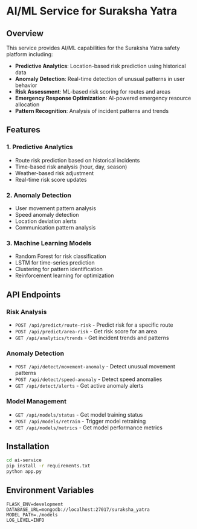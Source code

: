 # AI/ML Service for Suraksha Yatra

## Overview
This service provides AI/ML capabilities for the Suraksha Yatra safety platform including:

- **Predictive Analytics**: Location-based risk prediction using historical data
- **Anomaly Detection**: Real-time detection of unusual patterns in user behavior
- **Risk Assessment**: ML-based risk scoring for routes and areas
- **Emergency Response Optimization**: AI-powered emergency resource allocation
- **Pattern Recognition**: Analysis of incident patterns and trends

## Features

### 1. Predictive Analytics
- Route risk prediction based on historical incidents
- Time-based risk analysis (hour, day, season)
- Weather-based risk adjustment
- Real-time risk score updates

### 2. Anomaly Detection
- User movement pattern analysis
- Speed anomaly detection
- Location deviation alerts
- Communication pattern analysis

### 3. Machine Learning Models
- Random Forest for risk classification
- LSTM for time-series prediction
- Clustering for pattern identification
- Reinforcement learning for optimization

## API Endpoints

### Risk Analysis
- `POST /api/predict/route-risk` - Predict risk for a specific route
- `POST /api/predict/area-risk` - Get risk score for an area
- `GET /api/analytics/trends` - Get incident trends and patterns

### Anomaly Detection
- `POST /api/detect/movement-anomaly` - Detect unusual movement patterns
- `POST /api/detect/speed-anomaly` - Detect speed anomalies
- `GET /api/detect/alerts` - Get active anomaly alerts

### Model Management
- `GET /api/models/status` - Get model training status
- `POST /api/models/retrain` - Trigger model retraining
- `GET /api/models/metrics` - Get model performance metrics

## Installation

```bash
cd ai-service
pip install -r requirements.txt
python app.py
```

## Environment Variables

```env
FLASK_ENV=development
DATABASE_URL=mongodb://localhost:27017/suraksha_yatra
MODEL_PATH=./models
LOG_LEVEL=INFO
```